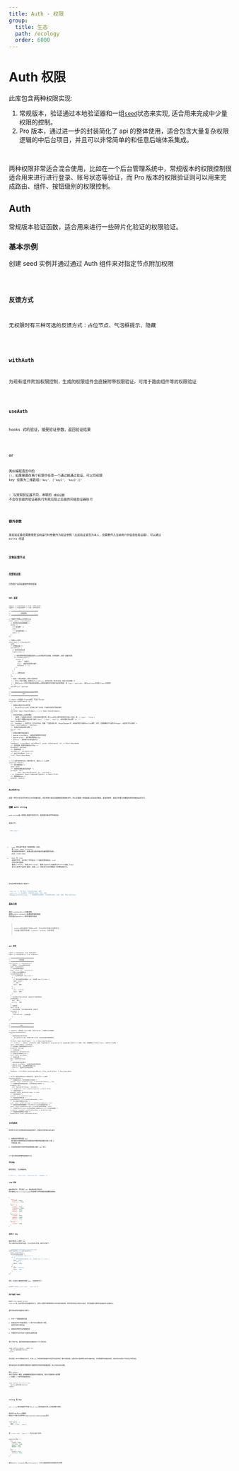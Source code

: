 ```yaml
---
title: Auth - 权限
group:
  title: 生态
  path: /ecology
  order: 6000
---
```


# Auth 权限

此库包含两种权限实现:

1. 常规版本，验证通过本地验证器和一组[`seed`](/docs/utils/seed)状态来实现, 适合用来完成中少量权限的控制。
2. Pro 版本，通过进一步的封装简化了 api 的整体使用，适合包含大量复杂权限逻辑的中后台项目，并且可以非常简单的和任意后端体系集成。

<br>

两种权限非常适合混合使用，比如在一个后台管理系统中，常规版本的权限控制很适合用来进行进行登录、账号状态等验证，而 Pro 版本的权限验证则可以用来完成路由、组件、按钮级别的权限控制。

## Auth

常规版本验证函数，适合用来进行一些碎片化验证的权限验证。

### 基本示例

创建 seed 实例并通过通过 Auth 组件来对指定节点附加权限

<code src="./base-demo.tsx" />

### 反馈方式

无权限时有三种可选的反馈方式：占位节点、气泡框提示、隐藏

<code src="./feedback-type-demo.tsx" />

### withAuth

为现有组件附加权限控制，生成的权限组件会直接附带权限验证，可用于路由组件等的权限验证

<code src="./with-auth-demo.tsx" />

### useAuth

hooks 式的验证，接受验证参数，返回验证结果

<code src="./use-auth-demo.tsx" />

### or

类似编程语言中的 `||`，如果需要在两个权限中任意一个通过就通过验证，可以将权限 key 设置为二维数组`['key', ['key2', 'key3']]`·

💡 与常规验证器不同，串联的 `或验证器` 不会在前面的验证器执行失败后阻止后面的同级验证器执行

<code src="./or-demo.tsx" />

### 额外参数

某些验证器会需要接受当前运行时参数作为验证参照（比如验证是否为本人，会需要传入当前用户的信息给验证器），可以通过 extra 传递

<code src="./extra-demo.tsx" />

### 定制反馈节点

<code src="./custom-demo.tsx" />

### 局部验证器

只作用于当前挂载组件的验证器

<code src="./scope-demo.tsx" />

### api 速览

```tsx | pure
import { createSeed } from 'm78/seed';
import { createAuth } from 'm78/auth';

// ###############################
//            创建实例
// ###############################

// 创建用于管理auth状态的seed
const seed = createSeed({
  /* 被所有验证器依赖数据 */
  state: {
    /** 登录用户 */
    user: '',
    /** 是否是管理员 */
    admin: 2,
  },
});

// 创建Auth实例
const Auth = createAuth({
  seed,
  /* 声明验证器 */
  validators: {
    // 登录状态验证器
    login(state) {

      // 验证器的职责就是根据当前的state检测是否包含权限，没有权限时，返回一组描述信息
      if (!state.user) {
        return {
          label: '未登录',
          desc: '请登录后再进行操作',
          actions: [...],
        };
      }
    },
    // ...更多验证器
  },
  /**
   * 如果一个验证未通过，则阻止后续验证
   * * 对于or中的子权限，即使开启了validFirst，依然会对每一项进行验证，但是只会返回第一个
   * * 在执行auth()时将优先级更高的权限key放到前面有助于提高验证反馈的精度, 如 login > publisher, 因为publisher状态是以login为前提的
   *  */
  validFirst?: boolean;
});

// ###############################
//              API
// ###############################

// <Auth />本身是一个react组件，包含以下props
interface AuthProps<S, V> {
  /**
   * 权限验证通过后显示的内容
   * - 当type为tooltip时，必须传入单个子元素，并且保证其能正常接收事件
   * */
  children: React.ReactElement | (() => React.ReactElement);
  /**
   * 待验证的权限key组成的数组
   * - 只要有一个权限未验证通过，后续验证就会被中断，所以key的传入顺序最好按优先级从左到右，如: ['login', 'isVip']
   * - 可以通过二维数组来组合两个条件['key1', ['key2', 'key3']], 组合的条件表示逻辑 `or` */
  keys: AuthKeys<V>;
  /** 'feedback' | 反馈方式，分为占位节点、隐藏、气泡提示框三种, 当type为popper时，会自动拦截子元素的onClick事件, 同时，也需要确保子节点符合<Popper />组件的子节点规则 */
  type?: AuthTypeKeys | AuthType;
  /** 传递给验证器的额外参数 */
  extra?: any;
  /**
   * 定制无权限时的反馈样式
   * @param rejectMeta - 未通过的权限的具体信息
   * @param props - 组件接收的原始props
   * @return - 返回用于显示的反馈节点
   * */
  feedback?: (rejectMeta: ValidMeta[], props: AuthProps<S, V>) => React.ReactNode;
  /** 是否禁用，禁用时直接显示子节点 */
  disabled?: boolean;
  /** 局部验证器 */
  validators?: Validators<S>;
  /** 自定义显示的403 icon */
  icon?: React.ReactNode;
}

// Auth组件实例还包含以下属性和方法, 通过Auth.xxx使用
interface RCAuth {
  /** 执行权限验证 */
  auth: Auth;
  /** 创建带权限检测的高阶组件 */
  withAuth: <P>(
          conf: Omit<AuthProps<S, V>, 'children'>,
  ) => (Component: React.ComponentType<P>) => React.FC<P>;
  /** 权限验证hook */
  useAuth: UseAuth;
}

```

## AuthPro

这是一种为中后台项目开发设计的权限功能，这些系统大部分功能都围绕权限来进行，所以会需要一种更容易以后端技术集成、更容易使用、更适合处理复杂繁重系统的权限验证的方式。

### 理解 auth string

`auth string`是一种简化权限书写的方式，是权限对象的字符串表示.

其格式为:

```ts
`name:keys`;
```

<br>

- `name` 表示能代表某个权限的唯一名称, 如：`user`、`news`、`activity`, 在多模块的系统中，使用点来分割并描述详细的模块名称: `main.client.news`
- `keys` 为 `crud` 这样的字符，其中每个字符表示一个权限的拥有情况，`curd` 分别对应功能的 增加(Create)、检索(Retrieve)、更新(Update)和删除(Delete)权限，keys 是可以由用户自由扩展的，但是`crud`一般来说已经足够描述大多数权限行为。

<br>

实际使用时的格式大致如下:

```ts
`user:cd` // 用户模块，可用权限为增加、删除
`news:cru` // 新闻模块，可用权限为增加、查询、更新
`manage.activity:crua`; // 管理端的活动模块，可用权限为增加、查询、更新、审批(自定义key)
```

### 基本示例

通过`createAuthPro()`创建实例, 使用`AuthPro.setAuth()`来更改拥有的权限, 然后通过`<AuthPro />`组件来进行验证

> `AuthPro`底层是基于常规`Auth`的，所以支持它的绝大多数用法, 比如基本相同的参数、`withAuth`、`useAuth`、定制等等.

<code src="./pro/base.tsx" />

### api 速览

```tsx | pure
import { createSeed } from 'm78/seed';
import { createAuthPro } from 'm78/auth';

// ###############################
//            实例创建
// ###############################
const AuthPro = createAuthPro({
  // 需要传入一个seed控制内部状态
  seed: createSeed(),
  // 可选的设置初始权限
  auth: ['user:cru', 'article:d'],
  // 扩展curd以外的额外key
  customAuthKeysMap: {
    /** key的简写名称, 如c/r/u/d */
    a: {
      /** 表示该简写的完整名称, 如 c 的完整 name 为 create */
      name: 'audit',
      /** 标题 */
      label: '审核',
    },
    p: {
      name: 'publish',
      label: '发布',
    },
  },
  // 为权限名赋予语义化的名称, 使其在用于反馈时更友好
  authNameMap: {
    user: '用户',
    article: '文章',
  },
  // 设置语言
  lang: 'zh-CN',
  // 自定语言配置, 可用于覆盖现有配置，或者扩充
  languages: {
    'zh-CN': {
      noPermission: '😥没有权限',
    },
  },
});

// ###############################
//              api
// ###############################

// <AuthPro />本身是一个react组件，包含以下props, 与常规Auth非常相似
interface AuthProProps {
  /**
   * 权限验证通过后显示的内容
   * - 当type为tooltip时，必须传入单个子元素，并且保证其能正常接收事件
   * */
  children: React.ReactElement | (() => React.ReactElement);
  /** 'feedback' | 反馈方式，分为占位节点、隐藏、气泡提示框三种, 当type为popper时，会自动拦截子元素的onClick事件, 同时，也需要确保子节点符合<Popper />组件的子节点规则 */
  type?: AuthTypeKeys | AuthType;
  /** 是否禁用，禁用时直接显示子节点 */
  disabled?: boolean;
  /** 局部验证器 */
  validators?: Validators<S>;
  /** 自定义显示的403 icon */
  icon?: React.ReactNode;
  /** 期望的权限 */
  keys: AuthProStrings;
  /**
   * 定制无权限时的反馈样式
   * @param rejectMeta - 未通过的权限的具体信息
   * @param props - 组件接收的原始props
   * @return - 返回用于显示的反馈节点
   * */
  feedback?: (rejectMeta: AuthProValidMeta[], props: AuthProProps) => React.ReactNode;
}

// AuthPro组件实例还包含以下属性和方法, 通过AuthPro.xxx使用
interface AuthPro {
  /** 权限验证hook, 可参考常规Auth的用法 */
  useAuth: (keys: AuthProStrings) => AuthProValidMeta[] | null;
  /** 创建带权限检测的高阶组件, 可参考常规Auth的用法 */
  withAuth: <P>(
    conf: Omit<AuthProProps, 'children'>,
  ) => (Component: React.ComponentType<P>) => React.FC<P>;
  /** 设置当前权限 */
  setAuth: (auth: AuthProStrings) => void;
  /** 获取当前权限 */
  getAuth: () => AuthProStrings;
  /** 获取权限的详细对象 */
  getAuthDetail: () => AuthProDetailMap | null;
  /** 传入权限字符数组进行验证 */
  auth: (keys: AuthProStrings) => AuthProValidMeta[] | null;
  /** 根据当前实例的配置解析一个AuthProStrings并返回解析对象 */
  parse: (keys: AuthProStrings) => AuthProDetailMap | null;
  /** 字符串化AuthProDetailMap并返回每个权限的AuthProStrings组成的数组 */
  stringify: (authMap: AuthProDetailMap) => AuthProStrings;
  /** 内部使用的常规版auth实例 */
  authInstance: Auth<_AuthSeedProState>;
}
```

### 与后端集成

有两种可行的方式来集成到后端权限系统中，根据你的项目情况自行选择：

1. 根据现有系统的权限 api 接口编写本地转换器来将其转换成本库期望的权限描述对象(方案 2 中的任意一种).
2. 后端直接根据本库提供的权限数据格式编写 api 接口.

以下是本库期望的两种权限描述方式:

**字符风格**

推荐的格式，可以直接使用。

```ts
['user:cr', 'news:crud', 'activity:cud', 'manage:c'];
```

**JSON 风格**

使用此格式时，首先通过 api 接收到此格式的返回, 然后使用`AuthPro.stringify(map)`将其转换为字符风格的权限数据来使用。

```json
{
  "user": {
    "create": true,
    "retrieve": true
  },
  "news": {
    "create": true,
    "retrieve": true,
    "update": true,
    "delete": true
  },
  "activity": {
    "create": true,
    "update": true,
    "delete": true
  },
  "manage": {
    "create": true
  }
}
```

### 自定义 key

如果内置的`crud`四种 key 不足以描述当前的项目权限，可以对其进行扩展，操作方式如下:

```ts
// 创建实例时传入额外配置customAuthKeysMap
const AuthPro = createAuthPro({
  seed: createSeed(),
  customAuthKeysMap: {
    /** key的简写名称, 如c/r/u/d */
    a: {
      /** 表示该简写的完整名称, 如 c 的完整 name 为 create */
      name: 'audit',
      /** 标题 */
      label: '审核',
    },
    p: {
      name: 'publish',
      label: '发布',
    },
  },
});
```

然后，你就可以像使用内置的 key 一样使用它们了:

```ts
AuthPro.auth(['user:cruda', 'news:cap']);
```

### 用户端的 RBAC

RBAC(role based access control)是一种非常常见的权限控制方式，其核心思想是将需要控制访问的功能当做资源，再将这些资源与角色进行绑定，最后根据角色拥有的权限来进行权限判定。

通常后端项目的权限判定流程为:

1. 开发一个需要权限的功能
2. 获取当前用户所属的角色(一个用户往往会拥有多个角色, 通常将其称为角色组)
3. 获取这些角色包含的权限资源
4. 判断是否包含开发这个功能所必要的资源

而对于用户端，很多系统的权限实现都是用以下方式进行的:

```tsx | pure
<Auth auth={['editor', 'admin']}>
  <Button>发布文章</Button>
</Auth>
```

这其实是一种不可靠的验证方式，考虑一点，角色拥有的权限往往是具有动态性的，随时可能变更，如果代码中依赖角色来进行权限判定，当角色拥有的权限变更后，这段代码可能会产生意料之外的错误。

而后端代码中进行最终检测的是用户所属角色对应的所有权限资源，所以不会存在此问题。

所以，`AuthPro` 去掉了角色这一概念，使用精确的权限来进行权限判定，相当于直接采用上面的第 1 步和第 4 步来完成权限的验证:

```tsx | pure
<Auth auth={['article:cru']}>
  <Button>发布文章</Button>
</Auth>
```

<br>

### string 与 map

`auth string`(描述权限的字符串)与`auth map`(描述权限的对象)之间能够相互转换

这类似于`URL`中`query`的概念, 例如以下对象可以用字符`?name=lxj&like=code&like=game`表示:

```ts
const query = {
  name: 'lxj',
  like: ['code', 'game'],
};
```

而 `['user:crud', 'news:cr']` 可以表示如下对象:

```ts
const authMap = {
  user: {
    create: true,
    retrieve: true,
    update: true,
    delete: true,
  },
  user: {
    create: true,
    retrieve: true,
  },
};
```

通过`AuthPro.stringify()`和`AuthPro.parse()`，你可以很容易的在这两者间进行转换
